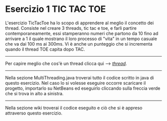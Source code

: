 <h1> Esercizio 1 TIC TAC TOE</h1>
<p> L'esercizio TicTacToe ha lo scopo di apprendere al meglio il concetto dei thread. 
Consiste nel creare 3 threads, tic tac e toe, e farli partire contemporaneamente,
essi stamperanno numeri che partono da 10 fino ad arrivare a 1 il quale mostrano il loro processo di "vita"
in un tempo casuale che va dai 100 ms ai 300ms. Vi è anche un punteggio che si incrementa quando il thread TOE capita dopo TAC.
 <br>
 <hr>
Per capire meglio che cos'è un thread clicca qui --> <i><a href="https://github.com/Prof-Matteo-Palitto-JCMaxwell/MultiThreading" target="_blank">thread</a></i>.
 <br>
 <hr>
 Nella sezione MultiThreading.java troverai tutto il codice scritto in java di questo esercizio. Nel caso lo si volesse eseguire occorre scaricare il progetto, importarlo su NetBeans ed eseguirlo cliccando sulla freccia verde che si trova in alto a sinistra.
 <br>
 <hr>
 Nella sezione wiki troverai il codice eseguito e ciò che si è appreso attraverso questo esercizio.</p>
